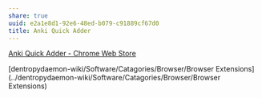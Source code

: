 ```yaml
---
share: true
uuid: e2a1e8d1-92e6-48ed-b079-c91889cf67d0
title: Anki Quick Adder
---
```

[Anki Quick Adder - Chrome Web Store](https://chrome.google.com/webstore/detail/anki-quick-adder/gpbcbbajoagdgnokieocaplbhkiidmmb)

[dentropydaemon-wiki/Software/Catagories/Browser/Browser Extensions](../dentropydaemon-wiki/Software/Catagories/Browser/Browser Extensions)